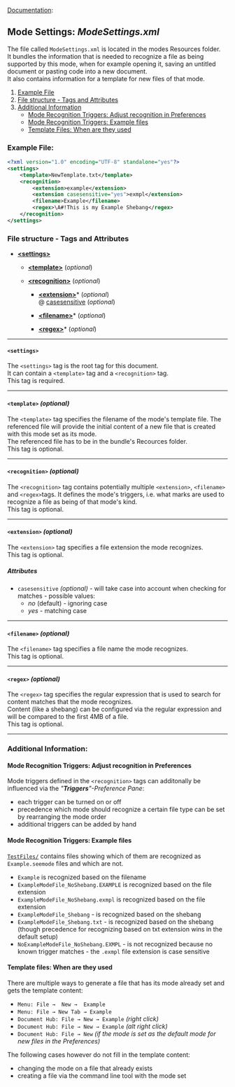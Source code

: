 [Documentation][ModeExample]:
## Mode Settings: _ModeSettings.xml_

The file called `ModeSettings.xml` is located in the modes Resources folder.  
It bundles the information that is needed to recognize a file as being supported by this mode, when for example opening it, saving an untitled document or pasting code into a new document.  
It also contains information for a template for new files of that mode.

1. [Example File](#ExampleFile)
2. [File structure - Tags and Attributes](#FileStructure)
3. [Additional Information](#AdditionalInformation)
	* [Mode Recognition Triggers: Adjust recognition in Preferences](#ModeTrigger)
	* [Mode Recognition Triggers: Example files](#ModeTriggerExamples)
	* [Template Files: When are they used](#TemplateFile)

### <a name="ExampleFile"></a>Example File:

```xml
<?xml version="1.0" encoding="UTF-8" standalone="yes"?>
<settings>
	<template>NewTemplate.txt</template>
	<recognition>
		<extension>example</extension>
		<extension casesensitive="yes">exmpl</extension>
		<filename>Example</filename>
		<regex>\A#!This is my Example Shebang</regex>
	</recognition>
</settings>
```


### <a name="FileStructure"></a>File structure - Tags and Attributes

* [**&lt;settings&gt;**](#tag_settings)
	* [**&lt;template&gt;**](#tag_template) (_optional_)

	* [**&lt;recognition&gt;**](#tag_recognition) (_optional_)
		* [**&lt;extension&gt;**](#tag_extension)* (_optional_)  
		@ [casesensitive](#attribute_casesensitive) (_optional_)  

		* [**&lt;filename&gt;**](#tag_filename)* (_optional_)
		* [**&lt;regex&gt;**](#tag_regex)* (_optional_)


---
#### <a name="tag_settings"></a>`<settings>`
The `<settings>` tag is the root tag for this document.  
It can contain a `<template>` tag and a `<recognition>` tag.  
This tag is required.  


---
#### <a name="tag_template"></a>`<template>` _(optional)_
The `<template>` tag specifies the filename of the mode's template file. The referenced file will provide the initial content of a new file that is created with this mode set as its mode.  
The referenced file has to be in the bundle's Recources folder.  
This tag is optional.  


---
#### <a name="tag_recognition"></a>`<recognition>` _(optional)_
The `<recognition>` tag contains potentially multiple `<extension>`, `<filename>` and `<regex>`tags. It defines the mode's triggers, i.e. what marks are used to recognize a file as being of that mode's kind.  
This tag is optional.  


---
#### <a name="tag_extension"></a>`<extension>` _(optional)_
The `<extension>` tag specifies a file extension the mode recognizes.  
This tag is optional.

##### Attributes

* <a name="attribute_casesensitive"></a>`casesensitive` _(optional)_ - will take case into account when checking for matches - possible values:
	* _no_ (default) - ignoring case
	* _yes_ - matching case
	

---
#### <a name="tag_filename"></a>`<filename>` _(optional)_
The `<filename>` tag specifies a file name the mode recognizes.  
This tag is optional.


---
#### <a name="tag_regex"></a>`<regex>` _(optional)_
The `<regex>` tag specifies the regular expression that is used to search for content matches that the mode recognizes.  
Content (like a shebang) can be configured via the regular expression and will be compared to the first 4MB of a file.  
This tag is optional.


---
### <a name="AdditionalInformation"></a>Additional Information:

#### <a name="ModeTrigger"></a>Mode Recognition Triggers: Adjust recognition in Preferences

Mode triggers defined in the `<recognition>` tags can additonally be influenced via the _"**Triggers**"-Preference Pane_:

* each trigger can be turned on or off  
* precedence which mode should recognize a certain file type can be set by rearranging the mode order 
* additional triggers can be added by hand



####  <a name="ModeTriggerExamples"></a>Mode Recognition Triggers: Example files

[`TestFiles/`][TestFiles] contains files showing which of them are recognized as `Example.seemode` files and which are not. 

* `Example` is recognized based on the filename
* `ExampleModeFile_NoShebang.EXAMPLE` is recognized based on the file extension
* `ExampleModeFile_NoShebang.exmpl` is recognized based on the file extension
* `ExampleModeFile_Shebang` - is recognized based on the shebang
* `ExampleModeFile_Shebang.txt` - is recognized based on the shebang (though precedence for recognizing based on txt extension wins in the default setup)
* `NoExampleModeFile_NoShebang.EXMPL` - is not recognized because no known trigger matches - the `.exmpl` file extension is case sensitive



#### <a name="TemplateFile"></a>Template files: When are they used

There are multiple ways to generate a file that has its mode already set and gets the template content:

* `Menu: File →  New →  Example`
* `Menu: File → New Tab → Example`
* `Document Hub: File → New → Example` _(right click)_
* `Document Hub: File → New → Example` _(alt right click)_
* `Document Hub: File → New` _(if the mode is set as the default mode for new files in the Preferences)_

The following cases however do not fill in the template content:

* changing the mode on a file that already exists
* creating a file via the command line tool with the mode set



<!-- Referenced Paths -->
[ModeExample]: .. "SubEthaEdit 4 Example Mode Documentation"
[TestFiles]: ../TestFiles "Test files for mode recognition"
